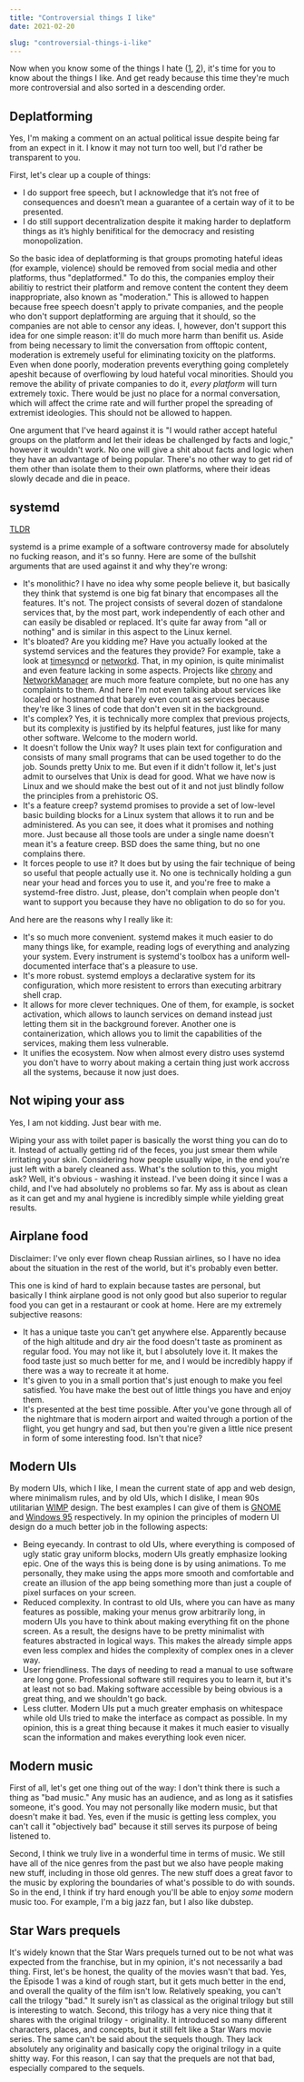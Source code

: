 ```yaml
---
title: "Controversial things I like"
date: 2021-02-20

slug: "controversial-things-i-like"
---
```


Now when you know some of the things I hate ([1], [2]), it's time for
you to know about the things I like. And get ready because this time
they're much more controversial and also sorted in a descending order.

[1]: /blog/things-i-hate-part-1/
[2]: /blog/things-i-hate-part-2/

## Deplatforming

Yes, I'm making a comment on an actual political issue despite being
far from an expect in it. I know it may not turn too well, but I'd
rather be transparent to you.

First, let's clear up a couple of things:

* I do support free speech, but I acknowledge that it’s not free of
  consequences and doesn’t mean a guarantee of a certain way of it to
  be presented.
* I do still support decentralization despite it making harder to
  deplatform things as it’s highly benifitical for the democracy and
  resisting monopolization.

So the basic idea of deplatforming is that groups promoting hateful
ideas (for example, violence) should be removed from social media and
other platforms, thus "deplatformed." To do this, the companies employ
their abilitiy to restrict their platform and remove content the
content they deem inappropriate, also known as "moderation." This is
allowed to happen because free speech doesn't apply to private
companies, and the people who don't support deplatforming are arguing
that it should, so the companies are not able to censor any ideas. I,
however, don't support this idea for one simple reason: it'll do much
more harm than benifit us. Aside from being necessary to limit the
conversation from offtopic content, moderation is extremely useful for
eliminating toxicity on the platforms. Even when done poorly,
moderation prevents everything going completely apeshit because of
overflowing by loud hateful vocal minorities. Should you remove the
ability of private companies to do it, *every platform* will turn
extremely toxic. There would be just no place for a normal
conversation, which will affect the crime rate and will further propel
the spreading of extremist ideologies. This should not be allowed to
happen.

One argument that I've heard against it is "I would rather accept
hateful groups on the platform and let their ideas be challenged by
facts and logic," however it wouldn't work. No one will give a shit
about facts and logic when they have an advantage of being popular.
There's no other way to get rid of them other than isolate them to
their own platforms, where their ideas slowly decade and die in peace.

## systemd

[TLDR](http://0pointer.de/blog/projects/the-biggest-myths)

systemd is a prime example of a software controversy made for
absolutely no fucking reason, and it's so funny. Here are some of the
bullshit arguments that are used against it and why they're wrong:

* It's monolithic? I have no idea why some people believe it, but
  basically they think that systemd is one big fat binary that
  encompases all the features. It's not. The project consists of
  several dozen of standalone services that, by the most part, work
  independently of each other and can easily be disabled or replaced.
  It's quite far away from "all or nothing" and is similar in this
  aspect to the Linux kernel.
* It's bloated? Are you kidding me? Have you actually looked at the
  systemd services and the features they provide? For example, take a
  look at [timesyncd] or [networkd]. That, in my opinion, is quite
  minimalist and even feature lacking in some aspects. Projects like
  [chrony] and [NetworkManager] are much more feature complete, but no
  one has any complaints to them. And here I'm not even talking about
  services like localed or hostnamed that barely even count as
  services because they're like 3 lines of code that don't even sit in
  the background.
* It's complex? Yes, it is technically more complex that previous
  projects, but its complexity is justified by its helpful features,
  just like for many other software. Welcome to the modern world.
* It doesn't follow the Unix way? It uses plain text for
  configuration and consists of many small programs that can be used
  together to do the job. Sounds pretty Unix to me. But even if it
  didn't follow it, let's just admit to ourselves that Unix is dead
  for good. What we have now is Linux and we should make the best out
  of it and not just blindly follow the principles from a prehistoric
  OS.
* It's a feature creep? systemd promises to provide a set of
  low-level basic building blocks for a Linux system that allows it to
  run and be administered. As you can see, it does what it promises
  and nothing more. Just because all those tools are under a single
  name doesn't mean it's a feature creep. BSD does the same thing, but
  no one complains there.
* It forces people to use it? It does but by using the fair technique
  of being so useful that people actually use it. No one is
  technically holding a gun near your head and forces you to use it,
  and you're free to make a systemd-free distro. Just, please, don't
  complain when people don't want to support you because they have no
  obligation to do so for you.

[timesyncd]: https://wiki.archlinux.org/index.php/Systemd-timesyncd
[networkd]: https://wiki.archlinux.org/index.php/Systemd-networkd
[chrony]: https://chrony.tuxfamily.org/
[NetworkManager]: https://wiki.archlinux.org/index.php/NetworkManager

And here are the reasons why I really like it:

* It's so much more convenient. systemd makes it much easier to do
  many things like, for example, reading logs of everything and
  analyzing your system. Every instrument is systemd's toolbox has a
  uniform well-documented interface that's a pleasure to use.
* It's more robust. systemd employs a declarative system for its
  configuration, which more resistent to errors than executing
  arbitrary shell crap.
* It allows for more clever techniques. One of them, for example, is
  socket activation, which allows to launch services on demand instead
  just letting them sit in the background forever. Another one is
  containerization, which allows you to limit the capabilities of the
  services, making them less vulnerable.
* It unifies the ecosystem. Now when almost every distro uses systemd
  you don't have to worry about making a certain thing just work
  accross all the systems, because it now just does.

## Not wiping your ass

Yes, I am not kidding. Just bear with me.

Wiping your ass with toilet paper is basically the worst thing you can
do to it. Instead of actually getting rid of the feces, you just smear
them while irritating your skin. Considering how people usually wipe,
in the end you're just left with a barely cleaned ass. What's the
solution to this, you might ask? Well, it's obvious - washing it
instead. I've been doing it since I was a child, and I've had
absolutely no problems so far. My ass is about as clean as it can get
and my anal hygiene is incredibly simple while yielding great results.

## Airplane food

Disclaimer: I've only ever flown cheap Russian airlines, so I have no
idea about the situation in the rest of the world, but it's probably
even better.

This one is kind of hard to explain because tastes are personal, but
basically I think airplane good is not only good but also superior to
regular food you can get in a restaurant or cook at home. Here are my
extremely subjective reasons:

* It has a unique taste you can't get anywhere else. Apparently
  because of the high altitude and dry air the food doesn't taste as
  prominent as regular food. You may not like it, but I absolutely
  love it. It makes the food taste just so much better for me, and I
  would be incredibly happy if there was a way to recreate it at home.
* It's given to you in a small portion that's just enough to make you
  feel satisfied. You have make the best out of little things you have
  and enjoy them.
* It's presented at the best time possible. After you've gone through
  all of the nightmare that is modern airport and waited through a
  portion of the flight, you get hungry and sad, but then you're given
  a little nice present in form of some interesting food. Isn't that
  nice?

## Modern UIs

By modern UIs, which I like, I mean the current state of app and web
design, where minimalism rules, and by old UIs, which I dislike, I
mean 90s utilitarian [WIMP] design. The best examples I can give of
them is [GNOME] and [Windows 95] respectively. In my opinion the
principles of modern UI design do a much better job in the following
aspects:

[WIMP]: https://en.wikipedia.org/wiki/WIMP_(computing)
[GNOME]: https://en.wikipedia.org/wiki/GNOME
[Windows 95]: https://en.wikipedia.org/wiki/Windows_95

* Being eyecandy. In contrast to old UIs, where everything is composed
  of ugly static gray uniform blocks, modern UIs greatly emphasize
  looking epic. One of the ways this is being done is by using
  animations. To me personally, they make using the apps more smooth
  and comfortable and create an illusion of the app being something
  more than just a couple of pixel surfaces on your screen.
* Reduced complexity. In contrast to old UIs, where you can have as
  many features as possible, making your menus grow arbitrarily long,
  in modern UIs you have to think about making everything fit on the
  phone screen. As a result, the designs have to be pretty minimalist
  with features abstracted in logical ways. This makes the already
  simple apps even less complex and hides the complexity of complex
  ones in a clever way.
* User friendliness. The days of needing to read a manual to use
  software are long gone. Professional software still requires you to
  learn it, but it's at least not so bad. Making software accessible
  by being obvious is a great thing, and we shouldn't go back.
* Less clutter. Modern UIs put a much greater emphasis on whitespace
  while old UIs tried to make the interface as compact as possible. In
  my opinion, this is a great thing because it makes it much easier to
  visually scan the information and makes everything look even nicer.

## Modern music

First of all, let's get one thing out of the way: I don't think there
is such a thing as "bad music." Any music has an audience, and as long
as it satisfies someone, it's good. You may not personally like modern
music, but that doesn't make it bad. Yes, even if the music is getting
less complex, you can't call it "objectively bad" because it still
serves its purpose of being listened to.

Second, I think we truly live in a wonderful time in terms of music.
We still have all of the nice genres from the past but we also have
people making new stuff, including in those old genres. The new stuff
does a great favor to the music by exploring the boundaries of what's
possible to do with sounds. So in the end, I think if try hard enough
you'll be able to enjoy *some* modern music too. For example, I'm a
big jazz fan, but I also like dubstep.

## Star Wars prequels

It's widely known that the Star Wars prequels turned out to be not
what was expected from the franchise, but in my opinion, it's not
necessarily a bad thing. First, let's be honest, the quality of the
movies wasn't that bad. Yes, the Episode 1 was a kind of rough start,
but it gets much better in the end, and overall the quality of the
film isn't low. Relatively speaking, you can't call the trilogy "bad."
It surely isn't as classical as the original trilogy but still is
interesting to watch. Second, this trilogy has a very nice thing that
it shares with the original trilogy - originality. It introduced so
many different characters, places, and concepts, but it still felt
like a Star Wars movie series. The same can't be said about the
sequels though. They lack absolutely any originality and basically
copy the original trilogy in a quite shitty way. For this reason, I
can say that the prequels are not that bad, especially compared to the
sequels.
